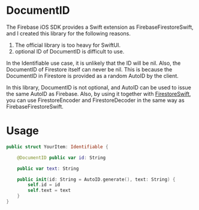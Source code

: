 # DocumentID

The Firebase iOS SDK provides a Swift extension as FirebaseFirestoreSwift, and I created this library for the following reasons.

1. The official library is too heavy for SwiftUI.
2. optional ID of DocumentID is difficult to use.

In the Identifiable use case, it is unlikely that the ID will be nil. Also, the DocumentID of Firestore itself can never be nil. This is because the DocumentID in Firestore is provided as a random AutoID by the client.

In this library, DocumentID is not optional, and AutoID can be used to issue the same AutoID as Firebase.
Also, by using it together with [FirestoreSwift](https://github.com/1amageek/FirestoreSwift), you can use FirestoreEncoder and FirestoreDecoder in the same way as FirebaseFirestoreSwift.

# Usage

```swift
public struct YourItem: Identifiable {

    @DocumentID public var id: String

    public var text: String

    public init(id: String = AutoID.generate(), text: String) {
        self.id = id
        self.text = text
    }
}
```

